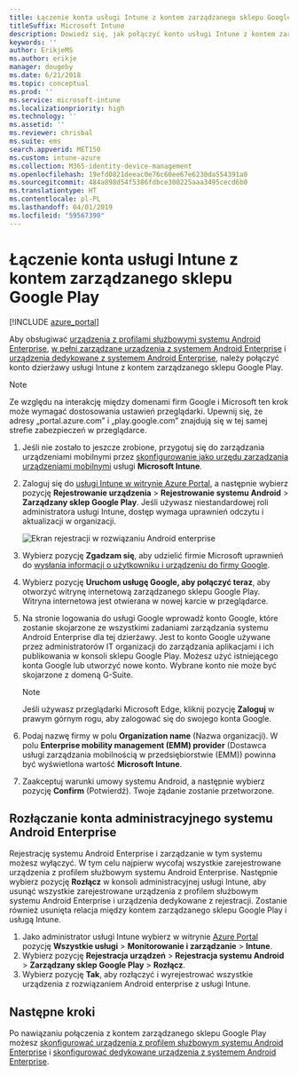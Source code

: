 ```yaml
---
title: Łączenie konta usługi Intune z kontem zarządzanego sklepu Google Play.
titleSuffix: Microsoft Intune
description: Dowiedz się, jak połączyć konto usługi Intune z kontem zarządzanego sklepu Google Play.
keywords: ''
author: ErikjeMS
ms.author: erikje
manager: dougeby
ms.date: 6/21/2018
ms.topic: conceptual
ms.prod: ''
ms.service: microsoft-intune
ms.localizationpriority: high
ms.technology: ''
ms.assetid: ''
ms.reviewer: chrisbal
ms.suite: ems
search.appverid: MET150
ms.custom: intune-azure
ms.collection: M365-identity-device-management
ms.openlocfilehash: 19efd0821deeac0e76c60ee67e6230da554391a0
ms.sourcegitcommit: 484a898d54f5386fdbce300225aaa3495cecd6b0
ms.translationtype: HT
ms.contentlocale: pl-PL
ms.lasthandoff: 04/01/2019
ms.locfileid: "59567390"
---
```

# <a name="connect-your-intune-account-to-your-managed-google-play-account"></a>Łączenie konta usługi Intune z kontem zarządzanego sklepu Google Play

[!INCLUDE [azure_portal](./includes/azure_portal.md)]

Aby obsługiwać [urządzenia z profilami służbowymi systemu Android Enterprise](android-work-profile-enroll.md), [w pełni zarządzane urządzenia z systemem Android Enterprise](android-fully-managed-enroll.md) i [urządzenia dedykowane z systemem Android Enterprise](android-kiosk-enroll.md), należy połączyć konto dzierżawy usługi Intune z kontem zarządzanego sklepu Google Play.  

> [!NOTE]
> Ze względu na interakcję między domenami firm Google i Microsoft ten krok może wymagać dostosowania ustawień przeglądarki.  Upewnij się, że adresy „portal.azure.com” i „play.google.com” znajdują się w tej samej strefie zabezpieczeń w przeglądarce.

1. Jeśli nie zostało to jeszcze zrobione, przygotuj się do zarządzania urządzeniami mobilnymi przez [skonfigurowanie jako urzędu zarządzania urządzeniami mobilnymi](mdm-authority-set.md) usługi **Microsoft Intune**.
2. Zaloguj się do [usługi Intune w witrynie Azure Portal](https://aka.ms/intuneportal), a następnie wybierz pozycję **Rejestrowanie urządzenia** > **Rejestrowanie systemu Android** > **Zarządzany sklep Google Play**.  Jeśli używasz niestandardowej roli administratora usługi Intune, dostęp wymaga uprawnień odczytu i aktualizacji w organizacji.
   
   ![Ekran rejestracji w rozwiązaniu Android enterprise](./media/android-work-bind.png)

3. Wybierz pozycję **Zgadzam się**, aby udzielić firmie Microsoft uprawnień do [wysłania informacji o użytkowniku i urządzeniu do firmy Google](data-intune-sends-to-google.md). 
   
4. Wybierz pozycję **Uruchom usługę Google, aby połączyć teraz**, aby otworzyć witrynę internetową zarządzanego sklepu Google Play. Witryna internetowa jest otwierana w nowej karcie w przeglądarce.
  
5. Na stronie logowania do usługi Google wprowadź konto Google, które zostanie skojarzone ze wszystkimi zadaniami zarządzania systemu Android Enterprise dla tej dzierżawy. Jest to konto Google używane przez administratorów IT organizacji do zarządzania aplikacjami i ich publikowania w konsoli sklepu Google Play. Możesz użyć istniejącego konta Google lub utworzyć nowe konto. Wybrane konto nie może być skojarzone z domeną G-Suite.
    
    > [!Note]
    > Jeśli używasz przeglądarki Microsoft Edge, kliknij pozycję **Zaloguj** w prawym górnym rogu, aby zalogować się do swojego konta Google.

6. Podaj nazwę firmy w polu **Organization name** (Nazwa organizacji). W polu **Enterprise mobility management (EMM) provider** (Dostawca usługi zarządzania mobilnością w przedsiębiorstwie (EMM)) powinna być wyświetlona wartość **Microsoft Intune**.

7. Zaakceptuj warunki umowy systemu Android, a następnie wybierz pozycję **Confirm** (Potwierdź). Twoje żądanie zostanie przetworzone.

## <a name="disconnect-your-android-enterprise-administrative-account"></a>Rozłączanie konta administracyjnego systemu Android Enterprise

Rejestrację systemu Android Enterprise i zarządzanie w tym systemu możesz wyłączyć. W tym celu najpierw wycofaj wszystkie zarejestrowane urządzenia z profilem służbowym systemu Android Enterprise. Następnie wybierz pozycję **Rozłącz** w konsoli administracyjnej usługi Intune, aby usunąć wszystkie zarejestrowane urządzenia z profilem służbowym systemu Android Enterprise i urządzenia dedykowane z rejestracji. Zostanie również usunięta relacja między kontem zarządzanego sklepu Google Play i usługą Intune.

1. Jako administrator usługi Intune wybierz w witrynie [Azure Portal](https://portal.azure.com) pozycję **Wszystkie usługi** > **Monitorowanie i zarządzanie** > **Intune**.
2. Wybierz pozycję **Rejestracja urządzeń** > **Rejestracja systemu Android** > **Zarządzany sklep Google Play** > **Rozłącz**.
3. Wybierz pozycję **Tak**, aby rozłączyć i wyrejestrować wszystkie urządzenia z rozwiązaniem Android enterprise z usługi Intune.

## <a name="next-steps"></a>Następne kroki

Po nawiązaniu połączenia z kontem zarządzanego sklepu Google Play możesz [skonfigurować urządzenia z profilem służbowym systemu Android Enterprise](android-work-profile-enroll.md) i [skonfigurować dedykowane urządzenia z systemem Android Enterprise](android-kiosk-enroll.md).
